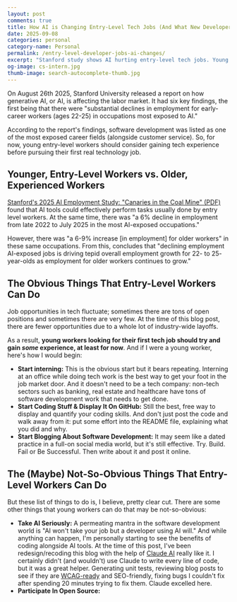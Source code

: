 ```yaml
---
layout: post
comments: true
title: How AI is Changing Entry-Level Tech Jobs (And What New Developers Can Do)
date: 2025-09-08
categories: personal
category-name: Personal
permalink: /entry-level-developer-jobs-ai-changes/
excerpt: "Stanford study shows AI hurting entry-level tech jobs. Young developers need experience to compete in 2025 job market."
og-image: cs-intern.jpg
thumb-image: search-autocomplete-thumb.jpg
---
```

On August 26th 2025, Stanford University released a report on how generative AI, or AI, is affecting the labor market.  It had six key findings, the first being that there were "substantial declines in employment for early-career workers (ages 22-25) in occupations most exposed to AI."

According to the report's findings, software development was listed as one of the most exposed career fields (alongside customer service). So, for now, young entry-level workers should consider gaining tech experience before pursuing their first real technology job.

<h2>Younger, Entry-Level Workers vs. Older, Experienced Workers</h2>

<a href="https://digitaleconomy.stanford.edu/wp-content/uploads/2025/08/Canaries_BrynjolfssonChandarChen.pdf" target="_blank" rel="noopener" aria-label="Stanford study on AI employment effects - PDF document">Stanford's 2025 AI Employment Study: "Canaries in the Coal Mine" (PDF)</a> found that AI tools could effectively perform tasks usually done by entry level workers.  At the same time, there was "a 6% decline in employment from late 2022 to July 2025 in the most AI-exposed occupations."  

However, there was "a 6-9% increase [in employment] for older workers" in these same occupations.  From this, concludes that "declining employment AI-exposed jobs is driving tepid overall employment growth for 22- to 25- year-olds as employment for older workers continues to grow."

<h2>The Obvious Things That Entry-Level Workers Can Do</h2>

Job opportunities in tech fluctuate; sometimes there are tons of open positions and sometimes there are very few.  At the time of this blog post, there are fewer opportunities due to a whole lot of industry-wide layoffs.

As a result, <strong>young workers looking for their first tech job should try and gain <em>some</em> experience, at least for now</strong>.  And if I were a young worker, here's how I would begin:

<ul>
  <li>
    <b>Start interning:</b> This is the obvious start but it bears repeating. Interning at an office while doing tech work is the best way to get your foot in the job market door.  And it doesn't need to be a tech company: non-tech sectors such as banking, real estate and healthcare have tons of software development work that needs to get done.
  </li>
  <li>
    <b>Start Coding Stuff & Display It On GitHub:</b> Still the best, free way to display and quantify your coding skills.  And don't just post the code and walk away from it: put some effort into the README file, explaining what you did and why.
  </li>
    <li>
    <b>Start Blogging About Software Development:</b> It may seem like a dated practice in a full-on social media world, but it's still effective. Try. Build. Fail or Be Successful. Then write about it and post it online.
  </li>
</ul>

<h2>The (Maybe) Not-So-Obvious Things That Entry-Level Workers Can Do</h2>

But these list of things to do is, I believe, pretty clear cut. There are some other things that young workers can do that may be not-so-obvious:

<ul>
  <li>
    <b>Take AI Seriously:</b> A permeating mantra in the software development world is "AI won't take your job but a developer using AI will." And while anything can happen, I'm personally starting to see the benefits of coding alongside AI tools.  At the time of this post, I've been redesign/recoding this blog with the help of <a href="https://claude.ai/">Claude AI</a> really like it. I certainly didn't (and wouldn't) use Claude to write every line of code, but it was a great helper.  Generating unit tests, reviewing blog posts to see if they are <A href="https://www.w3.org/WAI/standards-guidelines/wcag/">WCAG-ready</a> and SEO-friendly, fixing bugs I couldn't fix after spending 20 minutes trying to fix them. Claude excelled here.
  </li>
  <li>
    <b>Participate In Open Source:</b>
  </li>
</ul>